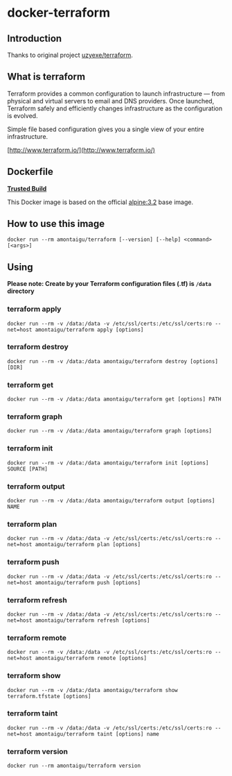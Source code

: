 # docker-terraform

## Introduction

Thanks to original project [uzyexe/terraform](https://github.com/uzyexe/dockerfile-terraform).

## What is terraform

Terraform provides a common configuration to launch infrastructure — from physical and virtual servers to email and DNS providers. Once launched, Terraform safely and efficiently changes infrastructure as the configuration is evolved.

Simple file based configuration gives you a single view of your entire infrastructure.

[http://www.terraform.io/](http://www.terraform.io/)

## Dockerfile

[**Trusted Build**](https://registry.hub.docker.com/u/amontaigu/terraform/)

This Docker image is based on the official [alpine:3.2](https://registry.hub.docker.com/_/alpine/) base image.

## How to use this image

```
docker run --rm amontaigu/terraform [--version] [--help] <command> [<args>]

```

## Using

**Please note: Create by your Terraform configuration files (.tf) is `/data` directory**

### terraform apply

```
docker run --rm -v /data:/data -v /etc/ssl/certs:/etc/ssl/certs:ro --net=host amontaigu/terraform apply [options]
```

### terraform destroy

```
docker run --rm -v /data:/data amontaigu/terraform destroy [options] [DIR]
```

### terraform get

```
docker run --rm -v /data:/data amontaigu/terraform get [options] PATH
```

### terraform graph

```
docker run --rm -v /data:/data amontaigu/terraform graph [options]
```

### terraform init

```
docker run --rm -v /data:/data amontaigu/terraform init [options] SOURCE [PATH]
```

### terraform output

```
docker run --rm -v /data:/data amontaigu/terraform output [options] NAME
```

### terraform plan

```
docker run --rm -v /data:/data -v /etc/ssl/certs:/etc/ssl/certs:ro --net=host amontaigu/terraform plan [options]
```

### terraform push

```
docker run --rm -v /data:/data -v /etc/ssl/certs:/etc/ssl/certs:ro --net=host amontaigu/terraform push [options]
```

### terraform refresh

```
docker run --rm -v /data:/data -v /etc/ssl/certs:/etc/ssl/certs:ro --net=host amontaigu/terraform refresh [options]
```

### terraform remote

```
docker run --rm -v /data:/data -v /etc/ssl/certs:/etc/ssl/certs:ro --net=host amontaigu/terraform remote [options]
```

### terraform show

```
docker run --rm -v /data:/data amontaigu/terraform show terraform.tfstate [options]
```

### terraform taint

```
docker run --rm -v /data:/data -v /etc/ssl/certs:/etc/ssl/certs:ro --net=host amontaigu/terraform taint [options] name
```

### terraform version

```
docker run --rm amontaigu/terraform version
```
